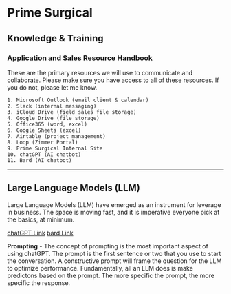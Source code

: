 # Prime Surgical 
## Knowledge & Training
### Application and Sales Resource Handbook


These are the primary resources we will use to communicate and collaborate. Please make sure you have access to all of these resources. If you do not, please let me know.

```
1. Microsoft Outlook (email client & calendar)
2. Slack (internal messaging)
3. iCloud Drive (field sales file storage)
4. Google Drive (file storage)
5. Office365 (word, excel)
6. Google Sheets (excel)
7. Airtable (project management)
8. Loop (Zimmer Portal)
9. Prime Surgical Internal Site
10. chatGPT (AI chatbot)
11. Bard (AI chatbot)

```

____

## Large Language Models (LLM)

Large Language Models (LLM) have emerged as an instrument for leverage in business. The space is moving fast, and it is imperative everyone pick at the basics, at minimum.

[chatGPT Link](https://chat.openai.com/)
[bard Link](https://bard.google.com/)



**Prompting** - The concept of prompting is the most important aspect of using chatGPT. The prompt is the first sentence or two that you use to start the conversation. A constructive prompt will frame the question for the LLM to optimize performance. Fundamentally, all an LLM does is make predictons based on the prompt. The more specific the prompt, the more specific the response.
